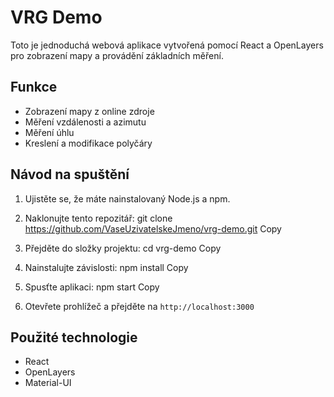 # VRG Demo

Toto je jednoduchá webová aplikace vytvořená pomocí React a OpenLayers pro zobrazení mapy a provádění základních měření.

## Funkce

- Zobrazení mapy z online zdroje
- Měření vzdálenosti a azimutu
- Měření úhlu
- Kreslení a modifikace polyčáry

## Návod na spuštění

1. Ujistěte se, že máte nainstalovaný Node.js a npm.

2. Naklonujte tento repozitář:
git clone https://github.com/VaseUzivatelskeJmeno/vrg-demo.git
Copy
3. Přejděte do složky projektu:
cd vrg-demo
Copy
4. Nainstalujte závislosti:
npm install
Copy
5. Spusťte aplikaci:
npm start
Copy
6. Otevřete prohlížeč a přejděte na `http://localhost:3000`

## Použité technologie

- React
- OpenLayers
- Material-UI

